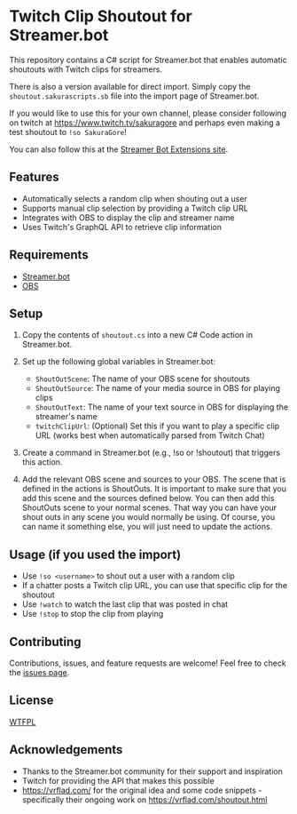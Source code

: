 # Twitch Clip Shoutout for Streamer.bot

This repository contains a C# script for Streamer.bot that enables automatic shoutouts with Twitch clips for streamers. 

There is also a version available for direct import. Simply copy the `shoutout.sakurascripts.sb` file into the import page of Streamer.bot.

If you would like to use this for your own channel, please consider following on twitch at https://www.twitch.tv/sakuragore and perhaps even making a test shoutout to `!so SakuraGore`!

You can also follow this at the [Streamer Bot Extensions site](https://extensions.streamer.bot/t/shoutout-clip-playing/1930).

## Features

- Automatically selects a random clip when shouting out a user
- Supports manual clip selection by providing a Twitch clip URL
- Integrates with OBS to display the clip and streamer name
- Uses Twitch's GraphQL API to retrieve clip information

## Requirements

- [Streamer.bot](https://streamer.bot/)
- [OBS](https://obsproject.com/)

## Setup

1. Copy the contents of `shoutout.cs` into a new C# Code action in Streamer.bot.
2. Set up the following global variables in Streamer.bot:
   - `ShoutOutScene`: The name of your OBS scene for shoutouts
   - `ShoutOutSource`: The name of your media source in OBS for playing clips
   - `ShoutOutText`: The name of your text source in OBS for displaying the streamer's name
   - `twitchClipUrl`: (Optional) Set this if you want to play a specific clip URL (works best when automatically parsed from Twitch Chat)

3. Create a command in Streamer.bot (e.g., !so or !shoutout) that triggers this action.
4. Add the relevant OBS scene and sources to your OBS. The scene that is defined in the actions is ShoutOuts. It is important to make sure that you add this scene and the sources defined below. You can then add this ShoutOuts scene to your normal scenes. That way you can have your shout outs in any scene you would normally be using. Of course, you can name it something else, you will just need to update the actions.

## Usage (if you used the import)

- Use `!so <username>` to shout out a user with a random clip
- If a chatter posts a Twitch clip URL, you can use that specific clip for the shoutout
- Use `!watch` to watch the last clip that was posted in chat
- Use `!stop` to stop the clip from playing

## Contributing

Contributions, issues, and feature requests are welcome! Feel free to check the [issues page](link-to-your-issues-page).

## License

[WTFPL](http://www.wtfpl.net/)

## Acknowledgements

- Thanks to the Streamer.bot community for their support and inspiration
- Twitch for providing the API that makes this possible
- https://vrflad.com/ for the original idea and some code snippets - specifically their ongoing work on https://vrflad.com/shoutout.html
